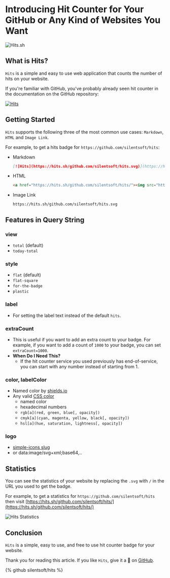 # Introducing Hit Counter for Your GitHub or Any Kind of Websites You Want

![Hits.sh](https://dev-to-uploads.s3.amazonaws.com/uploads/articles/rwaij8wthlz6n721udgh.png)

## What is Hits?
`Hits` is a simple and easy to use web application that counts the number of hits on your website.

If you're familiar with GitHub, you've probably already seen hit counter in the documentation on the GitHub repository:

[![Hits](https://hits.sh/github.com/silentsoft/hits.svg)](https://hits.sh/github.com/silentsoft/hits/)

## Getting Started
`Hits` supports the following three of the most common use cases: `Markdown`, `HTML` and `Image Link`.

For example, to get a hits badge for `https://github.com/silentsoft/hits`:

- Markdown
  ```markdown
  [![Hits](https://hits.sh/github.com/silentsoft/hits.svg)](https://hits.sh/github.com/silentsoft/hits/)
  ```
- HTML
  ```html
  <a href="https://hits.sh/github.com/silentsoft/hits/"><img src="https://hits.sh/github.com/silentsoft/hits.svg"/></a>
  ```
- Image Link
  ```
  https://hits.sh/github.com/silentsoft/hits.svg
  ```

## Features in Query String

### view
- `total` (default)
- `today-total`

### style
- `flat` (default)
- `flat-square`
- `for-the-badge`
- `plastic`

### label
- For setting the label text instead of the default `hits`.

### extraCount
- This is useful if you want to add an extra count to your badge. For example, if you want to add a count of `1000` to your badge, you can set `extraCount=1000`.
- **When Do I Need This?**
    - If the hit counter service you used previously has end-of-service, you can start with any number instead of starting from 1.

### color, labelColor
- Named color by [shields.io](https://shields.io/)
- Any valid [CSS color](https://developer.mozilla.org/en-US/docs/Web/CSS/color_value)
    - named color
    - hexadecimal numbers
    - `rgb[a](red, green, blue[, opacity])`
    - `cmyk[a](cyan, magenta, yellow, black[, opacity])`
    - `hsl[a](hue, saturation, lightness[, opacity])`

### logo
- [simple-icons slug](https://github.com/simple-icons/simple-icons/blob/develop/slugs.md)
- or data:image/svg+xml;base64,..

## Statistics
You can see the statistics of your website by replacing the `.svg` with `/` in the URL you used to get the badge.

For example, to get a statistics for `https://github.com/silentsoft/hits` then visit [https://hits.sh/github.com/silentsoft/hits/](https://hits.sh/github.com/silentsoft/hits/)

![Hits Statistics](https://dev-to-uploads.s3.amazonaws.com/uploads/articles/97l2lcm4u7g8ynsaro9v.png)

## Conclusion

`Hits` is a simple, easy to use, and free to use hit counter badge for your website.

Thank you for reading this article. If you like `Hits`, give it a :star2: on [GitHub](https://github.com/silentsoft/hits).

{% github silentsoft/hits %}